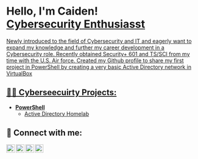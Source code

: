 <h1>Hello, I'm Caiden!<br>
<a href="https://www.linkedin.com/in/caiden-broman/">Cybersecurity Enthusiasst</h1>

Newly introduced to the field of Cybersecurity and IT and eagerly want to expand my knowledge and further my career development in a Cybersecurity role. Recently obtained Security+ 601 and TS/SCI from my time with the U.S. Air force. Created my Github profile to share my first project in PowerShell by creating a very basic Active Directory network in VirtualBox

<h2>👨‍💻 Cyberseecuirty Projects:</h2>

- <b>PowerShell</b>
  - [Active Directory Homelab](https://github.com/jjj)
 
<h2> 🤳 Connect with me:</h2>

[<img align="left" alt="CaidenBroman | YouTube" width="22px" src="https://cdn.jsdelivr.net/npm/simple-icons@v3/icons/youtube.svg" />][youtube]
[<img align="left" alt="CaidenBroman | Twitter" width="22px" src="https://cdn.jsdelivr.net/npm/simple-icons@v3/icons/twitter.svg" />][twitter]
[<img align="left" alt="CaidenBroman | LinkedIn" width="22px" src="https://cdn.jsdelivr.net/npm/simple-icons@v3/icons/linkedin.svg" />][linkedin]
[<img align="left" alt="CaidenBroman | Instagram" width="22px" src="https://cdn.jsdelivr.net/npm/simple-icons@v3/icons/instagram.svg" />][instagram]

[twitter]: q
[youtube]: q
[instagram]: q
[linkedin]: https://www.linkedin.com/in/caiden-broman/

<!--
**Cbroman20/Cbroman20** is a ✨ _special_ ✨ repository because its `README.md` (this file) appears on your GitHub profile.

Here are some ideas to get you started:

- 🔭 I’m currently working on ...
- 🌱 I’m currently learning ...
- 👯 I’m looking to collaborate on ...
- 🤔 I’m looking for help with ...
- 💬 Ask me about ...
- 📫 How to reach me: ...
- 😄 Pronouns: ...
- ⚡ Fun fact: ...
-->
